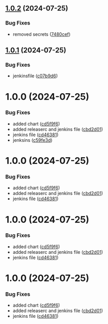 ## [1.0.2](https://github.com/cyse7125-su24-team10/helm-k8s-operator/compare/v1.0.1...v1.0.2) (2024-07-25)


### Bug Fixes

* removed secrets ([7480cef](https://github.com/cyse7125-su24-team10/helm-k8s-operator/commit/7480cefa2ee0e95706a3771ebbd9eacbe551155a))

## [1.0.1](https://github.com/cyse7125-su24-team10/helm-k8s-operator/compare/v1.0.0...v1.0.1) (2024-07-25)


### Bug Fixes

* jenkinsfile ([c07b9d6](https://github.com/cyse7125-su24-team10/helm-k8s-operator/commit/c07b9d68b9e8fc5853198f3cc998ad1364b27149))

# 1.0.0 (2024-07-25)


### Bug Fixes

* added chart ([cd5f9f6](https://github.com/cyse7125-su24-team10/helm-k8s-operator/commit/cd5f9f6b927ce8f997fa29ba08c07579add3ad76))
* added releaserc and jenkins file ([cbd2d01](https://github.com/cyse7125-su24-team10/helm-k8s-operator/commit/cbd2d019a6cf73e2109338960eb986d16bfef6db))
* jenkins file ([cd46381](https://github.com/cyse7125-su24-team10/helm-k8s-operator/commit/cd46381215d32862a2b0f75284bc7a2672502f38))
* jenksins ([c59fe3d](https://github.com/cyse7125-su24-team10/helm-k8s-operator/commit/c59fe3da21e21ad24467f2fca6c56faa9c1c0792))

# 1.0.0 (2024-07-25)


### Bug Fixes

* added chart ([cd5f9f6](https://github.com/cyse7125-su24-team10/helm-k8s-operator/commit/cd5f9f6b927ce8f997fa29ba08c07579add3ad76))
* added releaserc and jenkins file ([cbd2d01](https://github.com/cyse7125-su24-team10/helm-k8s-operator/commit/cbd2d019a6cf73e2109338960eb986d16bfef6db))
* jenkins file ([cd46381](https://github.com/cyse7125-su24-team10/helm-k8s-operator/commit/cd46381215d32862a2b0f75284bc7a2672502f38))

# 1.0.0 (2024-07-25)


### Bug Fixes

* added chart ([cd5f9f6](https://github.com/cyse7125-su24-team10/helm-k8s-operator/commit/cd5f9f6b927ce8f997fa29ba08c07579add3ad76))
* added releaserc and jenkins file ([cbd2d01](https://github.com/cyse7125-su24-team10/helm-k8s-operator/commit/cbd2d019a6cf73e2109338960eb986d16bfef6db))
* jenkins file ([cd46381](https://github.com/cyse7125-su24-team10/helm-k8s-operator/commit/cd46381215d32862a2b0f75284bc7a2672502f38))

# 1.0.0 (2024-07-25)


### Bug Fixes

* added chart ([cd5f9f6](https://github.com/cyse7125-su24-team10/helm-k8s-operator/commit/cd5f9f6b927ce8f997fa29ba08c07579add3ad76))
* added releaserc and jenkins file ([cbd2d01](https://github.com/cyse7125-su24-team10/helm-k8s-operator/commit/cbd2d019a6cf73e2109338960eb986d16bfef6db))
* jenkins file ([cd46381](https://github.com/cyse7125-su24-team10/helm-k8s-operator/commit/cd46381215d32862a2b0f75284bc7a2672502f38))
